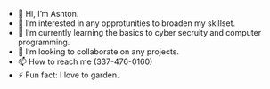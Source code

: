 - 👋 Hi, I’m Ashton.
- 👀 I’m interested in any opprotunities to broaden my skillset. 
- 🌱 I’m currently learning the basics to cyber secruity and computer programming. 
- 💞️ I’m looking to collaborate on any projects.
- 📫 How to reach me (337-476-0160)
- ⚡ Fun fact: I love to garden.

<!---
Ashton-Alston/Ashton-Alston is a ✨ special ✨ repository because its `README.md` (this file) appears on your GitHub profile.
You can click the Preview link to take a look at your changes.
--->
